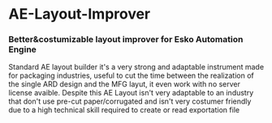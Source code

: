 # AE-Layout-Improver
### Better&amp;costumizable layout improver for Esko Automation Engine


Standard AE layout builder it's a very strong and adaptable instrument made for packaging industries, useful to cut the time between the realization of the single ARD design and the MFG layut, it even work with no server license avaible. Despite this AE Layout isn't very adaptable to an industry that don't use pre-cut paper/corrugated and isn't very costumer friendly due to a high technical skill required to create or read exportation file
